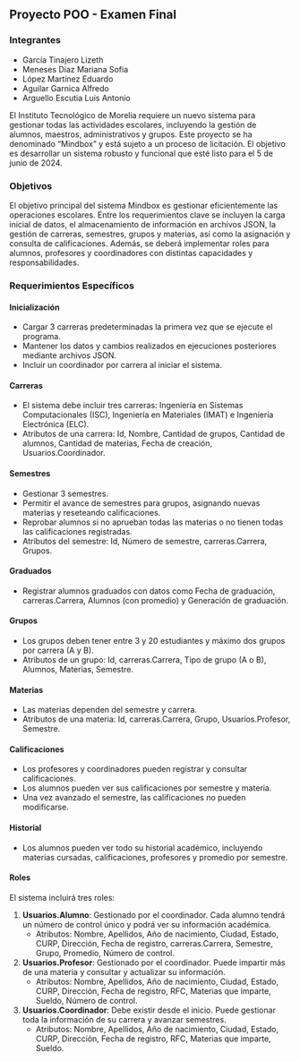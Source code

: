 ## Proyecto POO - Examen Final

### Integrantes

- García Tinajero Lizeth
- Meneses Diaz Mariana Sofia
- López Martínez Eduardo
- Aguilar Garnica Alfredo
- Arguello Escutia Luis Antonio

El Instituto Tecnológico de Morelia requiere un nuevo sistema para gestionar todas las actividades escolares, incluyendo la gestión de alumnos, maestros, administrativos y grupos. Este proyecto se ha denominado “Mindbox” y está sujeto a un proceso de licitación. El objetivo es desarrollar un sistema robusto y funcional que esté listo para el 5 de junio de 2024.

### Objetivos
El objetivo principal del sistema Mindbox es gestionar eficientemente las operaciones escolares. Entre los requerimientos clave se incluyen la carga inicial de datos, el almacenamiento de información en archivos JSON, la gestión de carreras, semestres, grupos y materias, así como la asignación y consulta de calificaciones. Además, se deberá implementar roles para alumnos, profesores y coordinadores con distintas capacidades y responsabilidades.

### Requerimientos Específicos

#### Inicialización
- Cargar 3 carreras predeterminadas la primera vez que se ejecute el programa.
- Mantener los datos y cambios realizados en ejecuciones posteriores mediante archivos JSON.
- Incluir un coordinador por carrera al iniciar el sistema.

#### Carreras
- El sistema debe incluir tres carreras: Ingeniería en Sistemas Computacionales (ISC), Ingeniería en Materiales (IMAT) e Ingeniería Electrónica (ELC).
- Atributos de una carrera: Id, Nombre, Cantidad de grupos, Cantidad de alumnos, Cantidad de materias, Fecha de creación, Usuarios.Coordinador.

#### Semestres
- Gestionar 3 semestres.
- Permitir el avance de semestres para grupos, asignando nuevas materias y reseteando calificaciones.
- Reprobar alumnos si no aprueban todas las materias o no tienen todas las calificaciones registradas.
- Atributos del semestre: Id, Número de semestre, carreras.Carrera, Grupos.

#### Graduados
- Registrar alumnos graduados con datos como Fecha de graduación, carreras.Carrera, Alumnos (con promedio) y Generación de graduación.

#### Grupos
- Los grupos deben tener entre 3 y 20 estudiantes y máximo dos grupos por carrera (A y B).
- Atributos de un grupo: Id, carreras.Carrera, Tipo de grupo (A o B), Alumnos, Materias, Semestre.

#### Materias
- Las materias dependen del semestre y carrera.
- Atributos de una materia: Id, carreras.Carrera, Grupo, Usuarios.Profesor, Semestre.

#### Calificaciones
- Los profesores y coordinadores pueden registrar y consultar calificaciones.
- Los alumnos pueden ver sus calificaciones por semestre y materia.
- Una vez avanzado el semestre, las calificaciones no pueden modificarse.

#### Historial
- Los alumnos pueden ver todo su historial académico, incluyendo materias cursadas, calificaciones, profesores y promedio por semestre.

#### Roles
El sistema incluirá tres roles:
1. **Usuarios.Alumno**: Gestionado por el coordinador. Cada alumno tendrá un número de control único y podrá ver su información académica.
    - Atributos: Nombre, Apellidos, Año de nacimiento, Ciudad, Estado, CURP, Dirección, Fecha de registro, carreras.Carrera, Semestre, Grupo, Promedio, Número de control.
2. **Usuarios.Profesor**: Gestionado por el coordinador. Puede impartir más de una materia y consultar y actualizar su información.
    - Atributos: Nombre, Apellidos, Año de nacimiento, Ciudad, Estado, CURP, Dirección, Fecha de registro, RFC, Materias que imparte, Sueldo, Número de control.
3. **Usuarios.Coordinador**: Debe existir desde el inicio. Puede gestionar toda la información de su carrera y avanzar semestres.
    - Atributos: Nombre, Apellidos, Año de nacimiento, Ciudad, Estado, CURP, Dirección, Fecha de registro, RFC, Materias que imparte, Sueldo.

